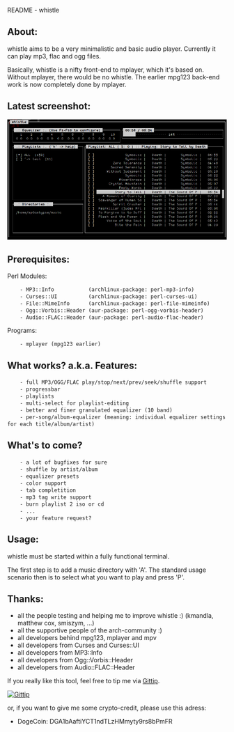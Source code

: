 README - whistle

About:
------

whistle aims to be a very minimalistic and basic audio player.
Currently it can play mp3, flac and ogg files.

Basically, whistle is a nifty front-end to mplayer, which it's
based on. Without mplayer, there would be no whistle. The earlier
mpg123 back-end work is now completely done by mplayer.


Latest screenshot:
------------------

![screenshot whistle](screenshot.png "Screenshot")


Prerequisites:
--------------

Perl Modules:
    
        - MP3::Info           (archlinux-package: perl-mp3-info)
        - Curses::UI          (archlinux-package: perl-curses-ui)
        - File::MimeInfo      (archlinux-package: perl-file-mimeinfo)
        - Ogg::Vorbis::Header (aur-package: perl-ogg-vorbis-header)
        - Audio::FLAC::Header (aur-package: perl-audio-flac-header)

Programs:

        - mplayer (mpg123 earlier)


What works? a.k.a. Features:
----------------------------

        - full MP3/OGG/FLAC play/stop/next/prev/seek/shuffle support
        - progressbar
        - playlists
        - multi-select for playlist-editing
        - better and finer granulated equalizer (10 band)
        - per-song/album-equalizer (meaning: individual equalizer settings for each title/album/artist)


What's to come?
---------------

        - a lot of bugfixes for sure
        - shuffle by artist/album
        - equalizer presets
        - color support
        - tab completition
        - mp3 tag write support
        - burn playlist 2 iso or cd
        - ...
        - your feature request?


Usage:
------

whistle must be started within a fully functional terminal.

The first step is to add a music directory with 'A'. The standard
usage scenario then is to select what you want to play and press 'P'.


Thanks:
-------
 - all the people testing and helping me to improve whistle :)
   (kmandla, matthew cox, smiszym, ...)
 - all the supportive people of the arch-community :)
 - all developers behind mpg123, mplayer and mpv
 - all developers from Curses and Curses::UI
 - all developers from MP3::Info
 - all developers from Ogg::Vorbis::Header
 - all developers from Audio::FLAC::Header
 


If you really like this tool, feel free to tip me via [Gittip][tip].

[![Gittip](http://img.shields.io/gittip/ap0calypse.svg)](https://www.gittip.com/ap0calypse/)

[tip]:https://www.gittip.com/ap0calypse/

or, if you want to give me some crypto-credit, please use this adress:

  - DogeCoin:   DGA1bAaftiYCT1ndTLzHMmyty9rs8bPmFR
